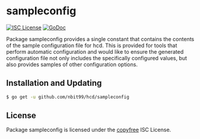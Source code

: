 sampleconfig
============

[![ISC License](http://img.shields.io/badge/license-ISC-blue.svg)](http://copyfree.org)
[![GoDoc](https://img.shields.io/badge/godoc-reference-blue.svg)](http://godoc.org/github.com/nbit99/hcd/sampleconfig)

Package sampleconfig provides a single constant that contains the contents of
the sample configuration file for hcd.  This is provided for tools that perform
automatic configuration and would like to ensure the generated configuration
file not only includes the specifically configured values, but also provides
samples of other configuration options.

## Installation and Updating

```bash
$ go get -u github.com/nbit99/hcd/sampleconfig
```

## License

Package sampleconfig is licensed under the [copyfree](http://copyfree.org) ISC
License.

